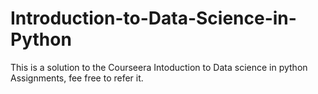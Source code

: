 # Introduction-to-Data-Science-in-Python
This is a solution to the Courseera Intoduction to Data science in python Assignments, fee free to refer it.
